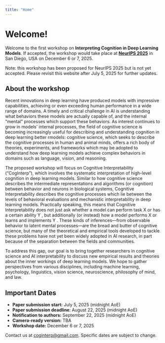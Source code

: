 ```yaml
---
title: "Home"
---
```


# Welcome!

Welcome to the first workshop on **Interpreting Cognition in Deep Learning Models**. If accepted, the workshop would take place at [**NeurIPS 2025**](https://neurips.cc/Conferences/2025) in San Diego, USA on December 6 or 7, 2025.


<span class="alert">Note: this workshop has been proposed for NeurIPS 2025 but is not yet accepted. Please revisit this website after July 5, 2025 for further updates.</span>


## About the workshop

Recent innovations in deep learning have produced models with impressive capabilities, achieving or even
exceeding human performance in a wide range of domains. A timely and critical challenge in
AI is understanding what behaviors these models are actually capable of, and the internal “mental” processes
which support these behaviors. As interest continues to grow in models’ internal processes, the field of cognitive science is becoming increasingly useful for describing and understanding cognition in deep learning better rmodels: cognitive science, which seeks to describe the cognitive processes in human and animal minds, offers a rich body of theories, experiments, and frameworks which may be adopted to understand how deep learning models achieve complex behaviors in domains such as language, vision, and reasoning. 

The proposed workshop will focus on Cognitive Interpretability (“CogInterp”), which involves the systematic interpretation of high-level cognition in deep learning models. Similar to how cognitive science describes the intermediate representations and algorithms (or cognition) between behavior and neurons in biological systems, Cognitive Interpretability describes the cognitive processes which lie between the levels of behavioral evaluations and mechanistic interpretability in deep learning models. Practically speaking, this means that Cognitive Interpretability does not just ask whether a model can perform task X or has a certain ability Y , but additionally (or instead) how a model performs X or learns and implements Y . These kinds of inferences—from observable behavior to latent mental processes—are the bread and butter of cognitive science, but many of the theoretical and empirical tools developed to tackle these problems have not yet been widely adopted in AI research, in part because of the separation between the fields and communities. 

To address this gap, our goal is to bring together researchers in cognitive science and AI interpretability to discuss new empirical results and theories about the inner workings of deep learning models. We hope to gather perspectives from various disciplines, including machine learning, psychology, linguistics, vision science, neuroscience, philosophy of mind, and law.


## Important Dates

<div id="dates" style="margin-bottom: 1em"></div>
<!-- <span class="alert">Preliminary dates, they are subject to change.</span>  -->

* **Paper submission start:** July 5, 2025  (midnight AoE)
* **Paper submission deadline**: August 22, 2025  (midnight AoE)
* **Notification to authors:** September 22, 2025  (midnight AoE)
* **Camera-ready version:** TBA
* **Workshop date:** December 6 or 7, 2025

Contact us at <coginterp@gmail.com>. Specific dates are subject to change. 



<!-- ## With support from

  <div id="sponsor-logo-container">
      <div id="sponsor-inner-container">
          <img src="/googlelogo_color_416x140dp.png" width="25%" id="sponsor-logo">
      </div>
  </div>
 -->